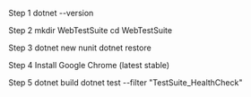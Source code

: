 Step 1 dotnet --version

Step 2 mkdir WebTestSuite cd WebTestSuite

Step 3 dotnet new nunit dotnet restore

Step 4 Install Google Chrome (latest stable)

Step 5 dotnet build dotnet test --filter "TestSuite_HealthCheck"
